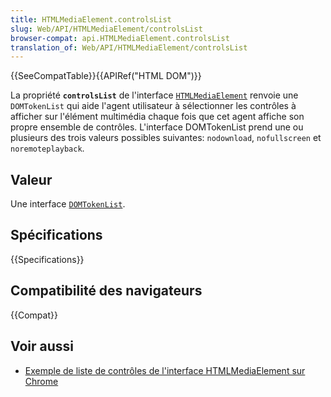 ```yaml
---
title: HTMLMediaElement.controlsList
slug: Web/API/HTMLMediaElement/controlsList
browser-compat: api.HTMLMediaElement.controlsList
translation_of: Web/API/HTMLMediaElement/controlsList
---
```

{{SeeCompatTable}}{{APIRef("HTML DOM")}}

La propriété **`controlsList`** de l'interface [`HTMLMediaElement`](/fr/docs/Web/API/HTMLMediaElement) renvoie une `DOMTokenList` qui aide l'agent utilisateur à sélectionner les contrôles à afficher sur l'élément multimédia chaque fois que cet agent affiche son propre ensemble de contrôles. L'interface DOMTokenList prend une ou plusieurs des trois valeurs possibles suivantes: `nodownload`, `nofullscreen` et `noremoteplayback`.

## Valeur

Une interface [`DOMTokenList`](/fr/docs/Web/API/DOMTokenList).

## Spécifications

{{Specifications}}

## Compatibilité des navigateurs

{{Compat}}

## Voir aussi

- [Exemple de liste de contrôles de l'interface HTMLMediaElement sur Chrome](https://googlechrome.github.io/samples/media/controlslist.html)
